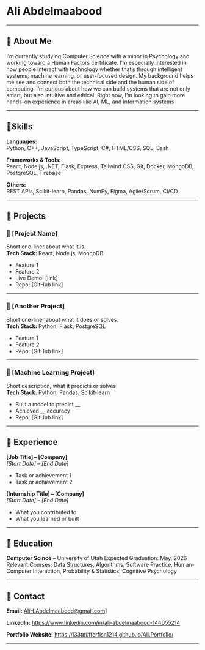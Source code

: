 # Ali Abdelmaabood


---

## 🔹 About Me

I’m currently studying Computer Science with a minor in Psychology and working toward a Human Factors certificate. I’m especially interested in how people interact with technology whether that’s through intelligent systems, machine learning, or user-focused design. My background helps me see and connect both the technical side and the human side of computing. I’m curious about how we can build systems that are not only smart, but also intuitive and ethical. Right now, I’m looking to gain more hands-on experience in areas like AI, ML, and information systems


---

## 🔹Skills

**Languages:**  
Python, C++, JavaScript, TypeScript, C#, HTML/CSS, SQL, Bash

**Frameworks & Tools:**  
React, Node.js, .NET, Flask, Express, Tailwind CSS, Git, Docker, MongoDB, PostgreSQL, Firebase

**Others:**  
REST APIs, Scikit-learn, Pandas, NumPy, Figma, Agile/Scrum, CI/CD

---

## 🔹 Projects

### 📁 [Project Name]
Short one-liner about what it is.  
**Tech Stack:** React, Node.js, MongoDB  
- Feature 1  
- Feature 2  
- Live Demo: [link]  
- Repo: [GitHub link]

---

### 📁 [Another Project]
Short one-liner about what it does or solves.  
**Tech Stack:** Python, Flask, PostgreSQL  
- Feature 1  
- Feature 2  
- Repo: [GitHub link]

---

### 📁 [Machine Learning Project]
Short description, what it predicts or solves.  
**Tech Stack:** Python, Pandas, Scikit-learn  
- Built a model to predict __  
- Achieved __ accuracy  
- Repo: [GitHub link]

---

## 🔹 Experience

**[Job Title] – [Company]**  
_[Start Date] – [End Date]_  
- Task or achievement 1  
- Task or achievement 2  

**[Internship Title] – [Company]**  
_[Start Date] – [End Date]_  
- What you contributed to  
- What you learned or built  

---

## 🔹 Education

**Computer Scince** – University of Utah
Expected Graduation: May, 2026  
Relevant Courses: Data Structures, Algorithms, Software Practice, Human-Computer Interaction, Probability & Statistics, Cognitive Psychology

---

## 🔹 Contact

**Email:** AliH.Abdelmaabood@gmail.com]

**LinkedIn:** https://www.linkedin.com/in/ali-abdelmaabood-144055214 

**Portfolio Website:** https://l33tpufferfish1214.github.io/Ali.Portfolio/ 

---

